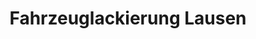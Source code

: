 ---
title: "Fahrzeuglackierung Lausen"
url: /suederbrarup/fahrzeuglackierung-lausen/
shop: Farben
---